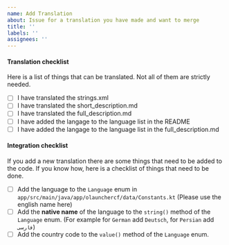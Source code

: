 ```yaml
---
name: Add Translation
about: Issue for a translation you have made and want to merge
title: ''
labels: ''
assignees: ''
---
```


<!--
Thank you for your help in making Olauncher CF better!

Guide to a good bug-report:
• Please search existing bug/crash reports reports to avoid creating duplicates.
• Give your bug report a good name (no generics like "Error" or "Bug"), so others can easily identify the topic of your issue.
• Describe the bug in a short but concise way.
• If you have a screenshot or screen recording of the bug, link them at the end of this issue.
• Also make sure to fill out the environment information. This info is valuable when trying to fix your described bug.
-->

#### Translation checklist

Here is a list of things that can be translated.
Not all of them are strictly needed.

- [ ] I have translated the strings.xml
- [ ] I have translated the short_description.md
- [ ] I have translated the full_description.md
- [ ] I have added the langage to the language list in the README
- [ ] I have added the langage to the language list in the full_description.md

#### Integration checklist

If you add a new translation there are some things that need to be added to the code.
If you know how, here is a checklist of things that need to be done.

- [ ] Add the language to the `Language` enum in `app/src/main/java/app/olaunchercf/data/Constants.kt` (Please use the english name here)
- [ ] Add the **native name** of the language to the `string()` method of the `Language` enum. (For example for `German` add `Deutsch`, for `Persian` add `فارسی`)
- [ ] Add the country code to the `value()` method of the `Language` enum.
